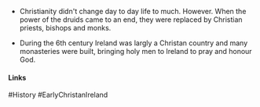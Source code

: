 - Christianity didn't change day to day life to much. However. When the power of the druids came to an end, they were replaced by Christian priests, bishops and monks.

- During the 6th century Ireland was largly a Christan country and many monasteries were built, bringing holy men to Ireland to pray and honour God.

#### Links
#History #EarlyChristanIreland 